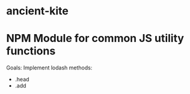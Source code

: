 # ancient-kite
# NPM Module for common JS utility functions

Goals:
Implement lodash methods:
- .head
- .add

